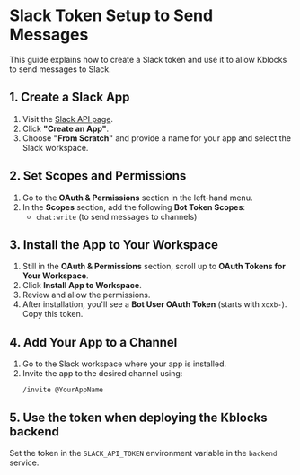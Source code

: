 # Slack Token Setup to Send Messages

This guide explains how to create a Slack token and use it to allow Kblocks to send messages to Slack.

## 1. Create a Slack App

1. Visit the [Slack API page](https://api.slack.com/).
2. Click **"Create an App"**.
3. Choose **"From Scratch"** and provide a name for your app and select the Slack workspace.

## 2. Set Scopes and Permissions

1. Go to the **OAuth & Permissions** section in the left-hand menu.
2. In the **Scopes** section, add the following **Bot Token Scopes**:
   - `chat:write` (to send messages to channels)

## 3. Install the App to Your Workspace

1. Still in the **OAuth & Permissions** section, scroll up to **OAuth Tokens for Your Workspace**.
2. Click **Install App to Workspace**.
3. Review and allow the permissions.
4. After installation, you'll see a **Bot User OAuth Token** (starts with `xoxb-`). Copy this token.

## 4. Add Your App to a Channel

1. Go to the Slack workspace where your app is installed.
2. Invite the app to the desired channel using:
   ```
   /invite @YourAppName
   ```

## 5. Use the token when deploying the Kblocks backend

Set the token in the `SLACK_API_TOKEN` environment variable in the `backend` service.
